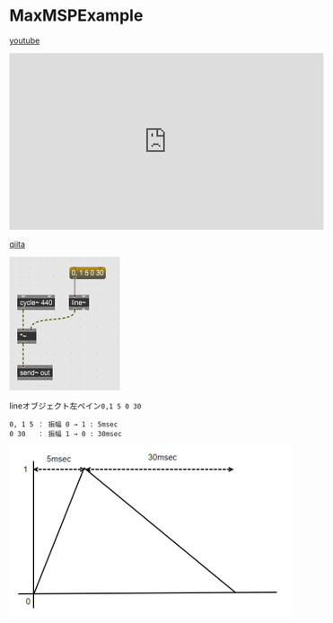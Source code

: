 # MaxMSPExample
[youtube](https://youtu.be/whS6AsXxt5w)
<iframe width="560" height="315" src="https://www.youtube.com/embed/whS6AsXxt5w" frameborder="0" allow="accelerometer; autoplay=1; encrypted-media; gyroscope; picture-in-picture" allowfullscreen></iframe>


[qiita](https://qiita.com/hiwasawa/items/38026e6fcc4445aec812)

![line~サンプル](https://github.com/hiwasawa0715/MaxMSPExample/blob/master/img/pict1.png "サンプル")

lineオブジェクト左ペイン```0,1 5 0 30```


```
0, 1 5 ： 振幅 0 → 1 : 5msec
0 30   ： 振幅 1 → 0 : 30msec
```

![振幅の変化](https://github.com/hiwasawa0715/MaxMSPExample/blob/master/img/pict2.png "サンプル")
